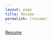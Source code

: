 ```yaml
---
layout: page
title: Resume
permalink: /resume/
---
```

[Resume](https://github.com/samanthamolnar/samanthamolnar.github.io/blob/master/Images/resume.pdf)
